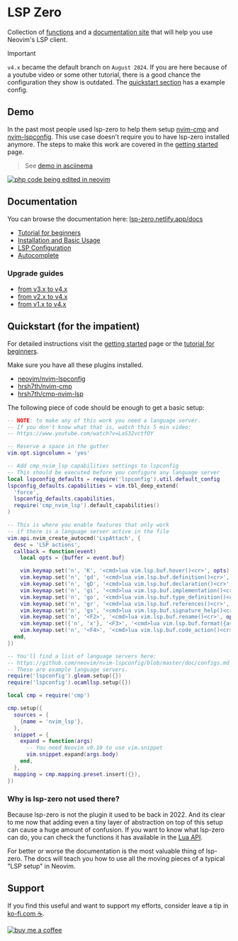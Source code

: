# LSP Zero

Collection of [functions](https://lsp-zero.netlify.app/docs/reference/lua-api.html) and a [documentation site](https://lsp-zero.netlify.app/docs/getting-started.html) that will help you use Neovim's LSP client.

> [!IMPORTANT]
> `v4.x` became the default branch on `August 2024`. If you are here because of a youtube video or some other tutorial, there is a good chance the configuration they show is outdated. The [quickstart section](#quickstart-for-the-impatient) has a example config.

## Demo

In the past most people used lsp-zero to help them setup [nvim-cmp](https://github.com/hrsh7th/nvim-cmp) and [nvim-lspconfig](https://github.com/neovim/nvim-lspconfig). This use case doesn't require you to have lsp-zero installed anymore. The steps to make this work are covered in the [getting started](https://lsp-zero.netlify.app/docs/getting-started.html) page.

> See [demo in asciinema](https://asciinema.org/a/636643)

[![php code being edited in neovim](https://github.com/user-attachments/assets/6d414988-d912-4bf0-812a-3c2dad92a472)](https://asciinema.org/a/636643) 

## Documentation

You can browse the documentation here: [lsp-zero.netlify.app/docs](https://lsp-zero.netlify.app/docs/introduction.html)

* [Tutorial for beginners](https://lsp-zero.netlify.app/docs/tutorial.html)
* [Installation and Basic Usage](https://lsp-zero.netlify.app/docs/getting-started.html)
* [LSP Configuration](https://lsp-zero.netlify.app/docs/language-server-configuration.html)
* [Autocomplete](https://lsp-zero.netlify.app/docs/autocomplete.html)

### Upgrade guides

* [from v3.x to v4.x](https://lsp-zero.netlify.app/docs/guide/migrate-from-v3-branch.html)
* [from v2.x to v4.x](https://lsp-zero.netlify.app/docs/guide/migrate-from-v2-branch.html)
* [from v1.x to v4.x](https://lsp-zero.netlify.app/docs/guide/migrate-from-v1-branch.html)

## Quickstart (for the impatient)

For detailed instructions visit the [getting started](https://lsp-zero.netlify.app/docs/getting-started.html) page or the [tutorial for beginners](https://lsp-zero.netlify.app/docs/tutorial.html).

Make sure you have all these plugins installed.

* [neovim/nvim-lspconfig](https://github.com/neovim/nvim-lspconfig)
* [hrsh7th/nvim-cmp](https://github.com/hrsh7th/nvim-cmp)
* [hrsh7th/cmp-nvim-lsp](https://github.com/hrsh7th/cmp-nvim-lsp)

The following piece of code should be enough to get a basic setup:

```lua
-- NOTE: to make any of this work you need a language server.
-- If you don't know what that is, watch this 5 min video:
-- https://www.youtube.com/watch?v=LaS32vctfOY

-- Reserve a space in the gutter
vim.opt.signcolumn = 'yes'

-- Add cmp_nvim_lsp capabilities settings to lspconfig
-- This should be executed before you configure any language server
local lspconfig_defaults = require('lspconfig').util.default_config
lspconfig_defaults.capabilities = vim.tbl_deep_extend(
  'force',
  lspconfig_defaults.capabilities,
  require('cmp_nvim_lsp').default_capabilities()
)

-- This is where you enable features that only work
-- if there is a language server active in the file
vim.api.nvim_create_autocmd('LspAttach', {
  desc = 'LSP actions',
  callback = function(event)
    local opts = {buffer = event.buf}

    vim.keymap.set('n', 'K', '<cmd>lua vim.lsp.buf.hover()<cr>', opts)
    vim.keymap.set('n', 'gd', '<cmd>lua vim.lsp.buf.definition()<cr>', opts)
    vim.keymap.set('n', 'gD', '<cmd>lua vim.lsp.buf.declaration()<cr>', opts)
    vim.keymap.set('n', 'gi', '<cmd>lua vim.lsp.buf.implementation()<cr>', opts)
    vim.keymap.set('n', 'go', '<cmd>lua vim.lsp.buf.type_definition()<cr>', opts)
    vim.keymap.set('n', 'gr', '<cmd>lua vim.lsp.buf.references()<cr>', opts)
    vim.keymap.set('n', 'gs', '<cmd>lua vim.lsp.buf.signature_help()<cr>', opts)
    vim.keymap.set('n', '<F2>', '<cmd>lua vim.lsp.buf.rename()<cr>', opts)
    vim.keymap.set({'n', 'x'}, '<F3>', '<cmd>lua vim.lsp.buf.format({async = true})<cr>', opts)
    vim.keymap.set('n', '<F4>', '<cmd>lua vim.lsp.buf.code_action()<cr>', opts)
  end,
})

-- You'll find a list of language servers here:
-- https://github.com/neovim/nvim-lspconfig/blob/master/doc/configs.md
-- These are example language servers. 
require('lspconfig').gleam.setup({})
require('lspconfig').ocamllsp.setup({})

local cmp = require('cmp')

cmp.setup({
  sources = {
    {name = 'nvim_lsp'},
  },
  snippet = {
    expand = function(args)
      -- You need Neovim v0.10 to use vim.snippet
      vim.snippet.expand(args.body)
    end,
  },
  mapping = cmp.mapping.preset.insert({}),
})
```

### Why is lsp-zero not used there?

Because lsp-zero is not the plugin it used to be back in 2022. And its clear to me now that adding even a tiny layer of abstraction on top of this setup can cause a huge amount of confusion. If you want to know what lsp-zero can do, you can check the functions it has available in the [Lua API](https://lsp-zero.netlify.app/docs/reference/lua-api.html).

For better or worse the documentation is the most valuable thing of lsp-zero. The docs will teach you how to use all the moving pieces of a typical "LSP setup" in Neovim.

## Support

If you find this useful and want to support my efforts, consider leave a tip in [ko-fi.com ☕](https://ko-fi.com/vonheikemen).

[![buy me a coffee](https://res.cloudinary.com/vonheikemen/image/upload/v1726766343/gzu1l1mx3ou7jmp0tkvt.webp)](https://ko-fi.com/vonheikemen)

